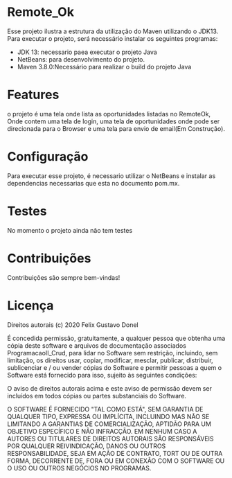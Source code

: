 # Remote_Ok
Esse projeto ilustra a estrutura da utilização do Maven utilizando o JDK13.
Para executar o projeto, será necessário instalar os seguintes programas:
  - JDK 13: necessario paea executar o projeto Java
  - NetBeans: para desenvolvimento do projeto.
  - Maven 3.8.0:Necessário para realizar o build do projeto Java
# Features
o projeto é uma tela onde lista as oportunidades listadas no RemoteOk, Onde contem uma tela de login, uma tela de oportunidades onde pode ser direcionada para o Browser e uma tela para envio de email(Em Construção).

# Configuração
Para executar esse projeto, é necessario utilizar o NetBeans e instalar as dependencias necessarias que esta no documento pom.mx.

# Testes
No momento o projeto ainda não tem testes

# Contribuições
Contribuições são sempre bem-vindas!

# Licença
Direitos autorais (c) 2020 Felix Gustavo Donel

É concedida permissão, gratuitamente, a qualquer pessoa que obtenha uma cópia
deste software e arquivos de documentação associados ProgramacaoII_Crud, para lidar
no Software sem restrição, incluindo, sem limitação, os direitos
usar, copiar, modificar, mesclar, publicar, distribuir, sublicenciar e / ou vender
cópias do Software e permitir pessoas a quem o Software está
fornecido para isso, sujeito às seguintes condições:

O aviso de direitos autorais acima e este aviso de permissão devem ser incluídos em todos
cópias ou partes substanciais do Software.

O SOFTWARE É FORNECIDO "TAL COMO ESTÁ", SEM GARANTIA DE QUALQUER TIPO, EXPRESSA OU
IMPLÍCITA, INCLUINDO MAS NÃO SE LIMITANDO A GARANTIAS DE COMERCIALIZAÇÃO,
APTIDÃO PARA UM OBJETIVO ESPECÍFICO E NÃO INFRACÇÃO. EM NENHUM CASO A
AUTORES OU TITULARES DE DIREITOS AUTORAIS SÃO RESPONSÁVEIS POR QUALQUER REIVINDICAÇÃO, DANOS OU OUTROS
RESPONSABILIDADE, SEJA EM AÇÃO DE CONTRATO, TORT OU DE OUTRA FORMA, DECORRENTE DE,
FORA OU EM CONEXÃO COM O SOFTWARE OU O USO OU OUTROS NEGÓCIOS NO
PROGRAMAS.
